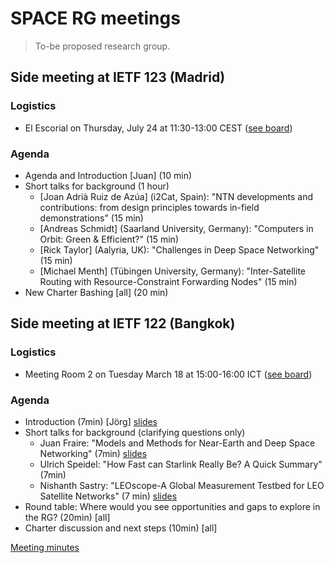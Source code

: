 # SPACE RG meetings
> To-be proposed research group.

## Side meeting at IETF 123 (Madrid)

### Logistics
* El Escorial on Thursday, July 24 at 11:30-13:00 CEST ([see board](https://trello.com/c/4DBZal5A))

### Agenda
* Agenda and Introduction [Juan] (10 min)
* Short talks for background (1 hour)
  * [Joan Adrià Ruiz de Azúa] (i2Cat, Spain): "NTN developments and contributions: from design principles towards in-field demonstrations" (15 min)
  * [Andreas Schmidt] (Saarland University, Germany): "Computers in Orbit: Green & Efficient?" (15 min)
  * [Rick Taylor] (Aalyria, UK): "Challenges in Deep Space Networking" (15 min)
  * [Michael Menth] (Tübingen University, Germany): "Inter-Satellite Routing with Resource-Constraint Forwarding Nodes" (15 min)
* New Charter Bashing [all] (20 min)


## Side meeting at IETF 122 (Bangkok)

### Logistics
* Meeting Room 2 on Tuesday March 18 at 15:00-16:00 ICT ([see board](https://trello.com/c/oqEoQIua))

### Agenda
* Introduction (7min) [Jörg] [slides](122-side/2025-03-122-side-intro.pdf)
* Short talks for background (clarifying questions only) 
  * Juan Fraire: "Models and Methods for Near-Earth and Deep Space Networking" (7min) [slides](122-side/2025-03-122-side-Models-and-Methods.pdf)
  * Ulrich Speidel: "How Fast can Starlink Really Be? A Quick Summary" (7min)
  * Nishanth Sastry: "LEOscope-A Global Measurement Testbed for LEO Satellite Networks" (7 min) [slides](122-side/2025-03-122-side-LEOScope.pdf)
* Round table: Where would you see opportunities and gaps to explore in the RG? (20min) [all]
* Charter discussion and next steps (10min) [all]

[Meeting minutes](122-side/122-side-minutes.md)




